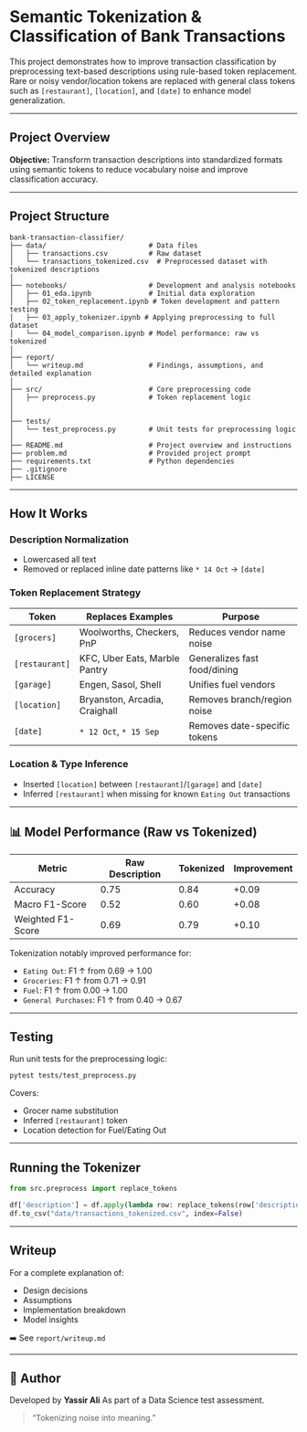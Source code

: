 
# Semantic Tokenization & Classification of Bank Transactions

This project demonstrates how to improve transaction classification by preprocessing text-based descriptions using rule-based token replacement. Rare or noisy vendor/location tokens are replaced with general class tokens such as `[restaurant]`, `[location]`, and `[date]` to enhance model generalization.

---

## Project Overview

**Objective:**
Transform transaction descriptions into standardized formats using semantic tokens to reduce vocabulary noise and improve classification accuracy.

---

## Project Structure

```
bank-transaction-classifier/
├── data/                         # Data files
│   ├── transactions.csv          # Raw dataset
│   └── transactions_tokenized.csv  # Preprocessed dataset with tokenized descriptions
│
├── notebooks/                    # Development and analysis notebooks
│   ├── 01_eda.ipynb              # Initial data exploration
│   ├── 02_token_replacement.ipynb # Token development and pattern testing
│   ├── 03_apply_tokenizer.ipynb # Applying preprocessing to full dataset
│   └── 04_model_comparison.ipynb # Model performance: raw vs tokenized
│
├── report/
│   └── writeup.md                # Findings, assumptions, and detailed explanation
│
├── src/                          # Core preprocessing code
│   ├── preprocess.py             # Token replacement logic
│ 
│
├── tests/
│   └── test_preprocess.py        # Unit tests for preprocessing logic
│
├── README.md                     # Project overview and instructions
├── problem.md                    # Provided project prompt
├── requirements.txt              # Python dependencies
├── .gitignore
├── LICENSE
```

---

##  How It Works

###  Description Normalization

* Lowercased all text
* Removed or replaced inline date patterns like `* 14 Oct` → `[date]`

###  Token Replacement Strategy

| Token          | Replaces Examples             | Purpose                      |
| -------------- | ----------------------------- | ---------------------------- |
| `[grocers]`    | Woolworths, Checkers, PnP     | Reduces vendor name noise    |
| `[restaurant]` | KFC, Uber Eats, Marble Pantry | Generalizes fast food/dining |
| `[garage]`     | Engen, Sasol, Shell           | Unifies fuel vendors         |
| `[location]`   | Bryanston, Arcadia, Craighall | Removes branch/region noise  |
| `[date]`       | `* 12 Oct`, `* 15 Sep`        | Removes date-specific tokens |

###  Location & Type Inference

* Inserted `[location]` between `[restaurant]`/`[garage]` and `[date]`
* Inferred `[restaurant]` when missing for known `Eating Out` transactions

---

## 📊 Model Performance (Raw vs Tokenized)

| Metric            | Raw Description | Tokenized | Improvement |
| ----------------- | --------------- | --------- | ----------- |
| Accuracy          | 0.75            | 0.84      |  +0.09     |
| Macro F1-Score    | 0.52            | 0.60      |  +0.08     |
| Weighted F1-Score | 0.69            | 0.79      |  +0.10     |

Tokenization notably improved performance for:

* `Eating Out`: F1 ↑ from 0.69 → 1.00
* `Groceries`: F1 ↑ from 0.71 → 0.91
* `Fuel`: F1 ↑ from 0.00 → 1.00
* `General Purchases`: F1 ↑ from 0.40 → 0.67

---

##  Testing

Run unit tests for the preprocessing logic:

```bash
pytest tests/test_preprocess.py
```

Covers:

* Grocer name substitution
* Inferred `[restaurant]` token
* Location detection for Fuel/Eating Out

---

##  Running the Tokenizer

```python
from src.preprocess import replace_tokens

df['description'] = df.apply(lambda row: replace_tokens(row['description'], row['label']), axis=1)
df.to_csv("data/transactions_tokenized.csv", index=False)
```

---

##  Writeup

For a complete explanation of:

* Design decisions
* Assumptions
* Implementation breakdown
* Model insights

➡️ See `report/writeup.md`

---

## 👤 Author

Developed by **Yassir Ali**
As part of a Data Science test assessment.

> “Tokenizing noise into meaning.”

